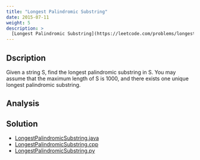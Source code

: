 ```yaml
---
title: "Longest Palindromic Substring"
date: 2015-07-11
weight: 5
description: >
  [Longest Palindromic Substring](https://leetcode.com/problems/longest-palindromic-substring/); Tags: `String`; Difficulty: `Medium`
---
```


## Dscription

Given a string S, find the longest palindromic substring in S.
You may assume that the maximum length of S is 1000, and there exists one unique longest palindromic substring.

## Analysis

## Solution

+ [LongestPalindromicSubstring.java](LongestPalindromicSubstring.java)
+ [LongestPalindromicSubstring.cpp](LongestPalindromicSubstring.cpp)
+ [LongestPalindromicSubstring.py](LongestPalindromicSubstring.py)
